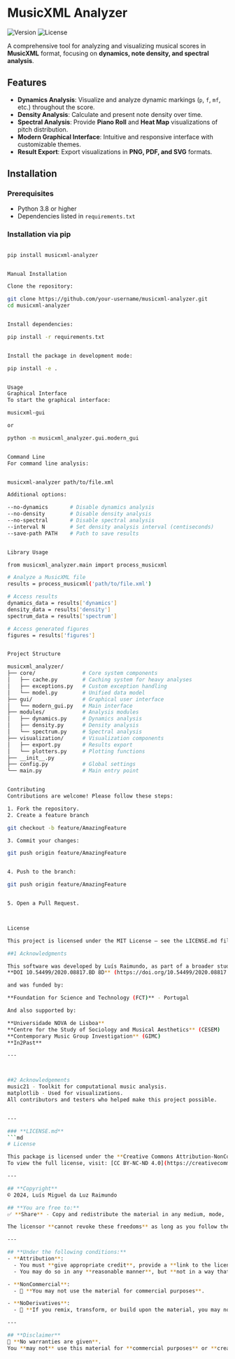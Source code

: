# MusicXML Analyzer

![Version](https://img.shields.io/badge/version-1.1.0-blue)
![License](https://img.shields.io/badge/license-MIT-green)

A comprehensive tool for analyzing and visualizing musical scores in **MusicXML** format, focusing on **dynamics, note density, and spectral analysis**.

## **Features**

- **Dynamics Analysis**: Visualize and analyze dynamic markings (`p`, `f`, `mf`, etc.) throughout the score.
- **Density Analysis**: Calculate and present note density over time.
- **Spectral Analysis**: Provide **Piano Roll** and **Heat Map** visualizations of pitch distribution.
- **Modern Graphical Interface**: Intuitive and responsive interface with customizable themes.
- **Result Export**: Export visualizations in **PNG, PDF, and SVG** formats.

## **Installation**

### **Prerequisites**

- Python 3.8 or higher
- Dependencies listed in `requirements.txt`

### **Installation via pip**

```bash

pip install musicxml-analyzer


Manual Installation

Clone the repository:

git clone https://github.com/your-username/musicxml-analyzer.git
cd musicxml-analyzer


Install dependencies:

pip install -r requirements.txt


Install the package in development mode:

pip install -e .


Usage
Graphical Interface
To start the graphical interface:

musicxml-gui

or

python -m musicxml_analyzer.gui.modern_gui


Command Line
For command line analysis:


musicxml-analyzer path/to/file.xml

Additional options:

--no-dynamics       # Disable dynamics analysis
--no-density        # Disable density analysis
--no-spectral       # Disable spectral analysis
--interval N        # Set density analysis interval (centiseconds)
--save-path PATH    # Path to save results


Library Usage

from musicxml_analyzer.main import process_musicxml

# Analyze a MusicXML file
results = process_musicxml('path/to/file.xml')

# Access results
dynamics_data = results['dynamics']
density_data = results['density']
spectrum_data = results['spectrum']

# Access generated figures
figures = results['figures']


Project Structure

musicxml_analyzer/
├── core/               # Core system components
│   ├── cache.py        # Caching system for heavy analyses
│   ├── exceptions.py   # Custom exception handling
│   └── model.py        # Unified data model
├── gui/                # Graphical user interface
│   └── modern_gui.py   # Main interface
├── modules/            # Analysis modules
│   ├── dynamics.py     # Dynamics analysis
│   ├── density.py      # Density analysis
│   └── spectrum.py     # Spectral analysis
├── visualization/      # Visualization components
│   ├── export.py       # Results export
│   └── plotters.py     # Plotting functions
├── __init__.py
├── config.py           # Global settings
└── main.py             # Main entry point


Contributing
Contributions are welcome! Please follow these steps:

1. Fork the repository.
2. Create a feature branch

git checkout -b feature/AmazingFeature

3. Commit your changes:

git push origin feature/AmazingFeature


4. Push to the branch:

git push origin feature/AmazingFeature


5. Open a Pull Request.



License

This project is licensed under the MIT License – see the LICENSE.md file for details.

##1 Acknowledgments

This software was developed by Luís Raimundo, as part of a broader study on Music Analysis
**DOI 10.54499/2020.08817.BD 8D** (https://doi.org/10.54499/2020.08817.BD) 

and was funded by:

**Foundation for Science and Technology (FCT)** - Portugal

And also supported by:

**Universidade NOVA de Lisboa**
**Centre for the Study of Sociology and Musical Aesthetics** (CESEM)
**Contemporary Music Group Investigation** (GIMC)
**In2Past**

---



##2 Acknowledgements
music21 - Toolkit for computational music analysis.
matplotlib - Used for visualizations.
All contributors and testers who helped make this project possible.


---

### **LICENSE.md**
```md
# License

This package is licensed under the **Creative Commons Attribution-NonCommercial-NoDerivatives 4.0 International License**.  
To view the full license, visit: [CC BY-NC-ND 4.0](https://creativecommons.org/licenses/by-nc-nd/4.0/)

---

## **Copyright**
© 2024, Luís Miguel da Luz Raimundo

## **You are free to:**
✅ **Share** - Copy and redistribute the material in any medium, mode, or format for **non-commercial purposes**.

The licensor **cannot revoke these freedoms** as long as you follow the license terms.

---

## **Under the following conditions:**
- **Attribution**:  
  - You must **give appropriate credit**, provide a **link to the license**, and indicate if changes were made.
  - You may do so in any **reasonable manner**, but **not in a way that suggests the licensor endorses you or your use**.

- **NonCommercial**:  
  - 🚫 **You may not use the material for commercial purposes**.

- **NoDerivatives**:  
  - 🚫 **If you remix, transform, or build upon the material, you may not distribute the modified material**.

---

## **Disclaimer**
🚨 **No warranties are given**.  
You **may not** use this material for **commercial purposes** or **create derivatives** of it.

